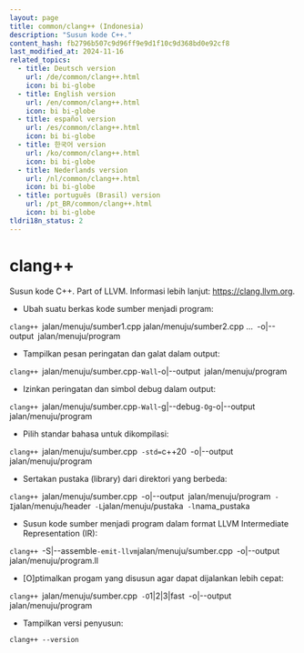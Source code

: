 ```yaml
---
layout: page
title: common/clang++ (Indonesia)
description: "Susun kode C++."
content_hash: fb2796b507c9d96ff9e9d1f10c9d368bd0e92cf8
last_modified_at: 2024-11-16
related_topics:
  - title: Deutsch version
    url: /de/common/clang++.html
    icon: bi bi-globe
  - title: English version
    url: /en/common/clang++.html
    icon: bi bi-globe
  - title: español version
    url: /es/common/clang++.html
    icon: bi bi-globe
  - title: 한국어 version
    url: /ko/common/clang++.html
    icon: bi bi-globe
  - title: Nederlands version
    url: /nl/common/clang++.html
    icon: bi bi-globe
  - title: português (Brasil) version
    url: /pt_BR/common/clang++.html
    icon: bi bi-globe
tldri18n_status: 2
---
```

# clang++

Susun kode C++.
Part of LLVM.
Informasi lebih lanjut: <https://clang.llvm.org>.

- Ubah suatu berkas kode sumber menjadi program:

`clang++ `<span class="tldr-var badge badge-pill bg-dark-lm bg-white-dm text-white-lm text-dark-dm font-weight-bold">jalan/menuju/sumber1.cpp jalan/menuju/sumber2.cpp ...</span>` `<span class="tldr-var badge badge-pill bg-dark-lm bg-white-dm text-white-lm text-dark-dm font-weight-bold">-o|--output</span>` `<span class="tldr-var badge badge-pill bg-dark-lm bg-white-dm text-white-lm text-dark-dm font-weight-bold">jalan/menuju/program</span>

- Tampilkan pesan peringatan dan galat dalam output:

`clang++ `<span class="tldr-var badge badge-pill bg-dark-lm bg-white-dm text-white-lm text-dark-dm font-weight-bold">jalan/menuju/sumber.cpp</span>` -Wall `<span class="tldr-var badge badge-pill bg-dark-lm bg-white-dm text-white-lm text-dark-dm font-weight-bold">-o|--output</span>` `<span class="tldr-var badge badge-pill bg-dark-lm bg-white-dm text-white-lm text-dark-dm font-weight-bold">jalan/menuju/program</span>

- Izinkan peringatan dan simbol debug dalam output:

`clang++ `<span class="tldr-var badge badge-pill bg-dark-lm bg-white-dm text-white-lm text-dark-dm font-weight-bold">jalan/menuju/sumber.cpp</span>` -Wall `<span class="tldr-var badge badge-pill bg-dark-lm bg-white-dm text-white-lm text-dark-dm font-weight-bold">-g|--debug</span>` -Og `<span class="tldr-var badge badge-pill bg-dark-lm bg-white-dm text-white-lm text-dark-dm font-weight-bold">-o|--output</span>` `<span class="tldr-var badge badge-pill bg-dark-lm bg-white-dm text-white-lm text-dark-dm font-weight-bold">jalan/menuju/program</span>

- Pilih standar bahasa untuk dikompilasi:

`clang++ `<span class="tldr-var badge badge-pill bg-dark-lm bg-white-dm text-white-lm text-dark-dm font-weight-bold">jalan/menuju/sumber.cpp</span>` -std=`<span class="tldr-var badge badge-pill bg-dark-lm bg-white-dm text-white-lm text-dark-dm font-weight-bold">c++20</span>` `<span class="tldr-var badge badge-pill bg-dark-lm bg-white-dm text-white-lm text-dark-dm font-weight-bold">-o|--output</span>` `<span class="tldr-var badge badge-pill bg-dark-lm bg-white-dm text-white-lm text-dark-dm font-weight-bold">jalan/menuju/program</span>

- Sertakan pustaka (library) dari direktori yang berbeda:

`clang++ `<span class="tldr-var badge badge-pill bg-dark-lm bg-white-dm text-white-lm text-dark-dm font-weight-bold">jalan/menuju/sumber.cpp</span>` `<span class="tldr-var badge badge-pill bg-dark-lm bg-white-dm text-white-lm text-dark-dm font-weight-bold">-o|--output</span>` `<span class="tldr-var badge badge-pill bg-dark-lm bg-white-dm text-white-lm text-dark-dm font-weight-bold">jalan/menuju/program</span>` -I`<span class="tldr-var badge badge-pill bg-dark-lm bg-white-dm text-white-lm text-dark-dm font-weight-bold">jalan/menuju/header</span>` -L`<span class="tldr-var badge badge-pill bg-dark-lm bg-white-dm text-white-lm text-dark-dm font-weight-bold">jalan/menuju/pustaka</span>` -l`<span class="tldr-var badge badge-pill bg-dark-lm bg-white-dm text-white-lm text-dark-dm font-weight-bold">nama_pustaka</span>

- Susun kode sumber menjadi program dalam format LLVM Intermediate Representation (IR):

`clang++ `<span class="tldr-var badge badge-pill bg-dark-lm bg-white-dm text-white-lm text-dark-dm font-weight-bold">-S|--assemble</span>` -emit-llvm `<span class="tldr-var badge badge-pill bg-dark-lm bg-white-dm text-white-lm text-dark-dm font-weight-bold">jalan/menuju/sumber.cpp</span>` `<span class="tldr-var badge badge-pill bg-dark-lm bg-white-dm text-white-lm text-dark-dm font-weight-bold">-o|--output</span>` `<span class="tldr-var badge badge-pill bg-dark-lm bg-white-dm text-white-lm text-dark-dm font-weight-bold">jalan/menuju/program.ll</span>

- [O]ptimalkan progam yang disusun agar dapat dijalankan lebih cepat:

`clang++ `<span class="tldr-var badge badge-pill bg-dark-lm bg-white-dm text-white-lm text-dark-dm font-weight-bold">jalan/menuju/sumber.cpp</span>` -O`<span class="tldr-var badge badge-pill bg-dark-lm bg-white-dm text-white-lm text-dark-dm font-weight-bold">1|2|3|fast</span>` `<span class="tldr-var badge badge-pill bg-dark-lm bg-white-dm text-white-lm text-dark-dm font-weight-bold">-o|--output</span>` `<span class="tldr-var badge badge-pill bg-dark-lm bg-white-dm text-white-lm text-dark-dm font-weight-bold">jalan/menuju/program</span>

- Tampilkan versi penyusun:

`clang++ --version`
